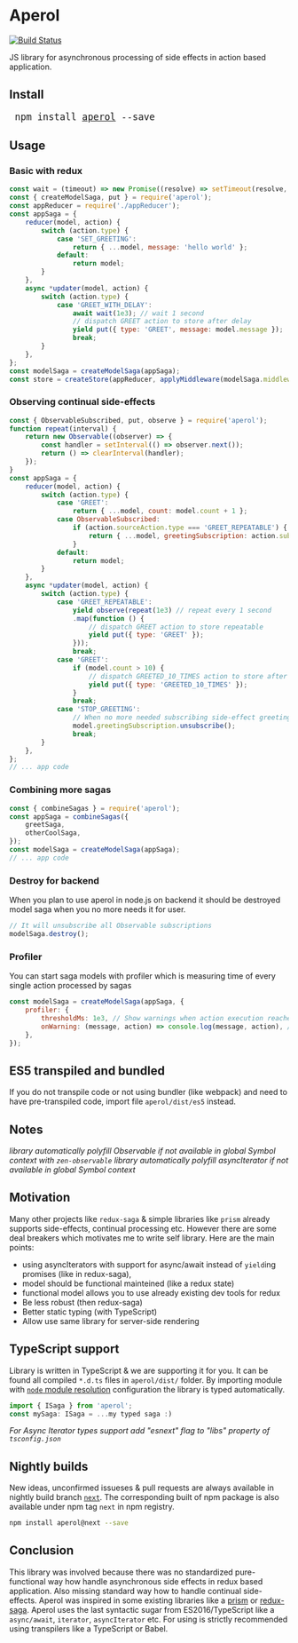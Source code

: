 # Aperol

[![Build Status](https://travis-ci.org/misak113/aperol.svg?branch=master)](https://travis-ci.org/misak113/aperol)

JS library for asynchronous processing of side effects in action based application.

## Install
<big><pre>
npm install [aperol](https://www.npmjs.com/package/aperol) --save
</pre></big>


## Usage
### Basic with redux

```js
const wait = (timeout) => new Promise((resolve) => setTimeout(resolve, timeout));
const { createModelSaga, put } = require('aperol');
const appReducer = require('./appReducer');
const appSaga = {
	reducer(model, action) {
		switch (action.type) {
			case 'SET_GREETING':
				return { ...model, message: 'hello world' };
			default:
				return model;
		}
	},
	async *updater(model, action) {
		switch (action.type) {
			case 'GREET_WITH_DELAY':
				await wait(1e3); // wait 1 second
				// dispatch GREET action to store after delay
				yield put({ type: 'GREET', message: model.message });
				break;
		}
	},
};
const modelSaga = createModelSaga(appSaga);
const store = createStore(appReducer, applyMiddleware(modelSaga.middleware));
```


### Observing continual side-effects

```js
const { ObservableSubscribed, put, observe } = require('aperol');
function repeat(interval) {
	return new Observable((observer) => {
		const handler = setInterval(() => observer.next());
		return () => clearInterval(handler);
	});
}
const appSaga = {
	reducer(model, action) {
		switch (action.type) {
			case 'GREET':
				return { ...model, count: model.count + 1 };
			case ObservableSubscribed:
				if (action.sourceAction.type === 'GREET_REPEATABLE') {
					return { ...model, greetingSubscription: action.subscription };
				}
			default:
				return model;
		}
	},
	async *updater(model, action) {
		switch (action.type) {
			case 'GREET_REPEATABLE':
				yield observe(repeat(1e3) // repeat every 1 second
				.map(function () {
					// dispatch GREET action to store repeatable
					yield put({ type: 'GREET' });
				}));
				break;
			case 'GREET':
				if (model.count > 10) {
					// dispatch GREETED_10_TIMES action to store after every 10th greeting
					yield put({ type: 'GREETED_10_TIMES' });
				}
				break;
			case 'STOP_GREETING':
				// When no more needed subscribing side-effect greeting
				model.greetingSubscription.unsubscribe();
				break;
		}
	},
};
// ... app code
```


### Combining more sagas

```js
const { combineSagas } = require('aperol');
const appSaga = combineSagas({
	greetSaga,
	otherCoolSaga,
});
const modelSaga = createModelSaga(appSaga);
// ... app code
```


### Destroy for backend
When you plan to use aperol in node.js on backend it should be destroyed model saga when you no more needs it for user.

```js
// It will unsubscribe all Observable subscriptions
modelSaga.destroy();
```

### Profiler
You can start saga models with profiler which is measuring time of every single action processed by sagas
```js
const modelSaga = createModelSaga(appSaga, {
	profiler: {
		thresholdMs: 1e3, // Show warnings when action execution reached 1 second
		onWarning: (message, action) => console.log(message, action), // Optional callback far warning. Default is console.warn function.
	},
});
```

## ES5 transpiled and bundled
If you do not transpile code or not using bundler (like webpack) and need to have pre-transpiled code, import file `aperol/dist/es5` instead.

## Notes
*library automatically polyfill Observable if not available in global Symbol context with `zen-observable`*
*library automatically polyfill asyncIterator if not available in global Symbol context*


## Motivation
Many other projects like `redux-saga` & simple libraries like `prism` already supports side-effects, continual processing etc.
However there are some deal breakers which motivates me to write self library. Here are the main points:
- using asyncIterators with support for async/await instead of `yield`ing promises (like in redux-saga),
- model should be functional mainteined (like a redux state)
- functional model allows you to use already existing dev tools for redux
- Be less robust (then redux-saga)
- Better static typing (with TypeScript)
- Allow use same library for server-side rendering


## TypeScript support
Library is written in TypeScript & we are supporting it for you. It can be found all compiled `*.d.ts` files in `aperol/dist/` folder. By importing module with [`node` module resolution](https://www.typescriptlang.org/docs/handbook/module-resolution.html#node) configuration the library is typed automatically.
```ts
import { ISaga } from 'aperol';
const mySaga: ISaga = ...my typed saga :)
```

*For Async Iterator types support add "esnext" flag to "libs" property of `tsconfig.json`*

## Nightly builds
New ideas, unconfirmed issueses & pull requests are always available in nightly build branch [`next`](https://github.com/misak113/aperol/tree/next). The corresponding built of npm package is also available under npm tag `next` in npm registry.
```sh
npm install aperol@next --save
```

## Conclusion
This library was involved because there was no standardized pure-functional way how handle asynchronous side effects in redux based application.
Also missing standard way how to handle continual side-effects.
Aperol was inspired in some existing libraries like a [prism](https://github.com/salsita/prism) or [redux-saga](https://github.com/redux-saga/redux-saga).
Aperol uses the last syntactic sugar from ES2016/TypeScript like a `async/await`, `iterator`, `asyncIterator` etc. For using is strictly recommended using transpilers like a TypeScript or Babel.
